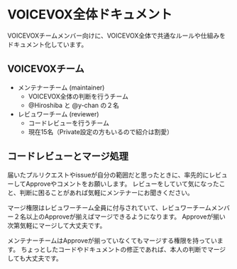 # VOICEVOX全体ドキュメント

VOICEVOXチームメンバー向けに、VOICEVOX全体で共通なルールや仕組みをドキュメント化しています。

## VOICEVOXチーム

* メンテナーチーム (maintainer)
  * VOICEVOX全体の判断を行うチーム
  * @Hiroshiba と @y-chan の２名
* レビュワーチーム (reviewer)
  * コードレビューを行うチーム
  * 現在15名（Private設定の方もいるので紹介は割愛）

## コードレビューとマージ処理

届いたプルリクエストやissueが自分の範囲だと思ったときに、率先的にレビューしてApproveやコメントをお願いします。
レビューをしていて気になったこと、判断に困ることがあれば気軽にメンテナーにお聞きください。

マージ権限はレビュワーチーム全員に付与されていて、レビュワーチームメンバー２名以上のApproveが揃えばマージできるようになります。
Approveが揃い次第気軽にマージして大丈夫です。

メンテナーチームはApproveが揃っていなくてもマージする権限を持っています。
ちょっとしたコードやドキュメントの修正であれば、本人の判断でマージしても大丈夫です。
